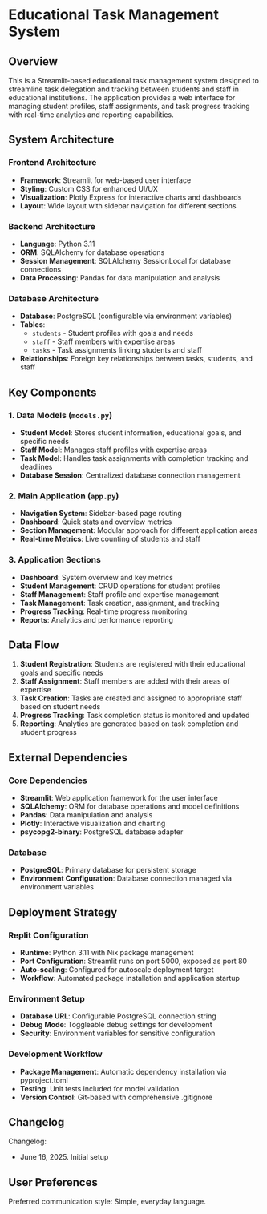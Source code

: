 # Educational Task Management System

## Overview

This is a Streamlit-based educational task management system designed to streamline task delegation and tracking between students and staff in educational institutions. The application provides a web interface for managing student profiles, staff assignments, and task progress tracking with real-time analytics and reporting capabilities.

## System Architecture

### Frontend Architecture
- **Framework**: Streamlit for web-based user interface
- **Styling**: Custom CSS for enhanced UI/UX
- **Visualization**: Plotly Express for interactive charts and dashboards
- **Layout**: Wide layout with sidebar navigation for different sections

### Backend Architecture
- **Language**: Python 3.11
- **ORM**: SQLAlchemy for database operations
- **Session Management**: SQLAlchemy SessionLocal for database connections
- **Data Processing**: Pandas for data manipulation and analysis

### Database Architecture
- **Database**: PostgreSQL (configurable via environment variables)
- **Tables**: 
  - `students` - Student profiles with goals and needs
  - `staff` - Staff members with expertise areas
  - `tasks` - Task assignments linking students and staff
- **Relationships**: Foreign key relationships between tasks, students, and staff

## Key Components

### 1. Data Models (`models.py`)
- **Student Model**: Stores student information, educational goals, and specific needs
- **Staff Model**: Manages staff profiles with expertise areas
- **Task Model**: Handles task assignments with completion tracking and deadlines
- **Database Session**: Centralized database connection management

### 2. Main Application (`app.py`)
- **Navigation System**: Sidebar-based page routing
- **Dashboard**: Quick stats and overview metrics
- **Section Management**: Modular approach for different application areas
- **Real-time Metrics**: Live counting of students and staff

### 3. Application Sections
- **Dashboard**: System overview and key metrics
- **Student Management**: CRUD operations for student profiles
- **Staff Management**: Staff profile and expertise management
- **Task Management**: Task creation, assignment, and tracking
- **Progress Tracking**: Real-time progress monitoring
- **Reports**: Analytics and performance reporting

## Data Flow

1. **Student Registration**: Students are registered with their educational goals and specific needs
2. **Staff Assignment**: Staff members are added with their areas of expertise
3. **Task Creation**: Tasks are created and assigned to appropriate staff based on student needs
4. **Progress Tracking**: Task completion status is monitored and updated
5. **Reporting**: Analytics are generated based on task completion and student progress

## External Dependencies

### Core Dependencies
- **Streamlit**: Web application framework for the user interface
- **SQLAlchemy**: ORM for database operations and model definitions
- **Pandas**: Data manipulation and analysis
- **Plotly**: Interactive visualization and charting
- **psycopg2-binary**: PostgreSQL database adapter

### Database
- **PostgreSQL**: Primary database for persistent storage
- **Environment Configuration**: Database connection managed via environment variables

## Deployment Strategy

### Replit Configuration
- **Runtime**: Python 3.11 with Nix package management
- **Port Configuration**: Streamlit runs on port 5000, exposed as port 80
- **Auto-scaling**: Configured for autoscale deployment target
- **Workflow**: Automated package installation and application startup

### Environment Setup
- **Database URL**: Configurable PostgreSQL connection string
- **Debug Mode**: Toggleable debug settings for development
- **Security**: Environment variables for sensitive configuration

### Development Workflow
- **Package Management**: Automatic dependency installation via pyproject.toml
- **Testing**: Unit tests included for model validation
- **Version Control**: Git-based with comprehensive .gitignore

## Changelog

Changelog:
- June 16, 2025. Initial setup

## User Preferences

Preferred communication style: Simple, everyday language.